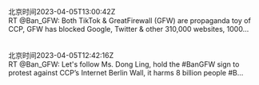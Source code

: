 北京时间2023-04-05T13:00:42Z<br>RT @Ban_GFW: Both TikTok &amp; GreatFirewall (GFW)  are propaganda toy of CCP,  GFW has blocked Google, Twitter &amp; other 310,000 websites, 1000…<br><br><br>北京时间2023-04-05T12:42:16Z<br>RT @Ban_GFW: Let's follow Ms. Dong Ling,
hold the #BanGFW sign to 
protest against CCP’s
Internet Berlin Wall,
it harms 8 billion people
#B…<br><br><br>